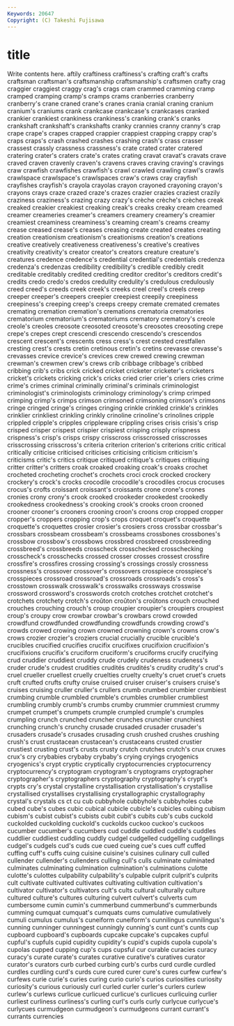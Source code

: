```yaml
---
Keywords: 20647 
Copyright: (C) Takeshi Fujisawa
---
```


# title

Write contents here.
aftily craftiness craftiness's crafting craft's crafts craftsman craftsman's craftsmanship
craftsmanship's craftsmen crafty crag craggier craggiest craggy crag's crags cram
crammed cramming cramp cramped cramping cramp's cramps crams cranberries cranberry
cranberry's crane craned crane's cranes crania cranial craning cranium cranium's
craniums crank crankcase crankcase's crankcases cranked crankier crankiest crankiness crankiness's
cranking crank's cranks crankshaft crankshaft's crankshafts cranky crannies cranny cranny's
crap crape crape's crapes crapped crappier crappiest crapping crappy crap's
craps craps's crash crashed crashes crashing crash's crass crasser crassest
crassly crassness crassness's crate crated crater cratered cratering crater's craters
crate's crates crating cravat cravat's cravats crave craved craven cravenly
craven's cravens craves craving craving's cravings craw crawfish crawfishes crawfish's
crawl crawled crawling crawl's crawls crawlspace crawlspace's crawlspaces craw's craws
cray crayfish crayfishes crayfish's crayola crayolas crayon crayoned crayoning crayon's
crayons crays craze crazed craze's crazes crazier crazies craziest crazily
craziness craziness's crazing crazy crazy's crèche crèche's crèches creak creaked
creakier creakiest creaking creak's creaks creaky cream creamed creamer creameries
creamer's creamers creamery creamery's creamier creamiest creaminess creaminess's creaming cream's
creams creamy crease creased crease's creases creasing create created creates
creating creation creationism creationism's creationisms creation's creations creative creatively creativeness
creativeness's creative's creatives creativity creativity's creator creator's creators creature creature's
creatures credence credence's credential credential's credentials credenza credenza's credenzas credibility
credibility's credible credibly credit creditable creditably credited crediting creditor creditor's
creditors credit's credits credo credo's credos credulity credulity's credulous credulously
creed creed's creeds creek creek's creeks creel creel's creels creep
creeper creeper's creepers creepier creepiest creepily creepiness creepiness's creeping creep's
creeps creepy cremate cremated cremates cremating cremation cremation's cremations crematoria
crematories crematorium crematorium's crematoriums crematory crematory's creole creole's creoles creosote
creosoted creosote's creosotes creosoting crepe crepe's crepes crept crescendi crescendo
crescendo's crescendos crescent crescent's crescents cress cress's crest crested crestfallen
cresting crest's crests cretin cretinous cretin's cretins crevasse crevasse's crevasses
crevice crevice's crevices crew crewed crewing crewman crewman's crewmen crew's
crews crib cribbage cribbage's cribbed cribbing crib's cribs crick cricked
cricket cricketer cricketer's cricketers cricket's crickets cricking crick's cricks cried
crier crier's criers cries crime crime's crimes criminal criminally criminal's
criminals criminologist criminologist's criminologists criminology criminology's crimp crimped crimping crimp's
crimps crimson crimsoned crimsoning crimson's crimsons cringe cringed cringe's cringes
cringing crinkle crinkled crinkle's crinkles crinklier crinkliest crinkling crinkly crinoline
crinoline's crinolines cripple crippled cripple's cripples crippleware crippling crises crisis
crisis's crisp crisped crisper crispest crispier crispiest crisping crisply crispness
crispness's crisp's crisps crispy crisscross crisscrossed crisscrosses crisscrossing crisscross's criteria
criterion criterion's criterions critic critical critically criticise criticised criticises criticising
criticism criticism's criticisms critic's critics critique critiqued critique's critiques critiquing
critter critter's critters croak croaked croaking croak's croaks crochet crocheted
crocheting crochet's crochets croci crock crocked crockery crockery's crock's crocks
crocodile crocodile's crocodiles crocus crocuses crocus's crofts croissant croissant's croissants
crone crone's crones cronies crony crony's crook crooked crookeder crookedest
crookedly crookedness crookedness's crooking crook's crooks croon crooned crooner crooner's
crooners crooning croon's croons crop cropped cropper cropper's croppers cropping
crop's crops croquet croquet's croquette croquette's croquettes crosier crosier's crosiers
cross crossbar crossbar's crossbars crossbeam crossbeam's crossbeams crossbones crossbones's crossbow
crossbow's crossbows crossbred crossbreed crossbreeding crossbreed's crossbreeds crosscheck crosschecked crosschecking
crosscheck's crosschecks crossed crosser crosses crossest crossfire crossfire's crossfires crossing
crossing's crossings crossly crossness crossness's crossover crossover's crossovers crosspiece crosspiece's
crosspieces crossroad crossroad's crossroads crossroads's cross's crosstown crosswalk crosswalk's crosswalks
crossways crosswise crossword crossword's crosswords crotch crotches crotchet crotchet's crotchets
crotchety crotch's croûton croûton's croûtons crouch crouched crouches crouching crouch's
croup croupier croupier's croupiers croupiest croup's croupy crow crowbar crowbar's
crowbars crowd crowded crowdfund crowdfunded crowdfunding crowdfunds crowding crowd's crowds
crowed crowing crown crowned crowning crown's crowns crow's crows crozier
crozier's croziers crucial crucially crucible crucible's crucibles crucified crucifies crucifix
crucifixes crucifixion crucifixion's crucifixions crucifix's cruciform cruciform's cruciforms crucify crucifying
crud cruddier cruddiest cruddy crude crudely crudeness crudeness's cruder crude's
crudest crudities crudités crudités's crudity crudity's crud's cruel crueller cruellest
cruelly cruelties cruelty cruelty's cruet cruet's cruets cruft crufted crufts
crufty cruise cruised cruiser cruiser's cruisers cruise's cruises cruising cruller
cruller's crullers crumb crumbed crumbier crumbiest crumbing crumble crumbled crumble's
crumbles crumblier crumbliest crumbling crumbly crumb's crumbs crumby crummier crummiest
crummy crumpet crumpet's crumpets crumple crumpled crumple's crumples crumpling crunch
crunched cruncher crunches crunchier crunchiest crunching crunch's crunchy crusade crusaded
crusader crusader's crusaders crusade's crusades crusading crush crushed crushes crushing
crush's crust crustacean crustacean's crustaceans crusted crustier crustiest crusting crust's
crusts crusty crutch crutches crutch's crux cruxes crux's cry crybabies
crybaby crybaby's crying cryings cryogenics cryogenics's crypt cryptic cryptically cryptocurrencies
cryptocurrency cryptocurrency's cryptogram cryptogram's cryptograms cryptographer cryptographer's cryptographers cryptography cryptography's
crypt's crypts cry's crystal crystalline crystallisation crystallisation's crystallise crystallised crystallises
crystallising crystallographic crystallography crystal's crystals cs ct cu cub cubbyhole
cubbyhole's cubbyholes cube cubed cube's cubes cubic cubical cubicle cubicle's
cubicles cubing cubism cubism's cubist cubist's cubists cubit cubit's cubits
cub's cubs cuckold cuckolded cuckolding cuckold's cuckolds cuckoo cuckoo's cuckoos
cucumber cucumber's cucumbers cud cuddle cuddled cuddle's cuddles cuddlier cuddliest
cuddling cuddly cudgel cudgelled cudgelling cudgellings cudgel's cudgels cud's cuds
cue cued cueing cue's cues cuff cuffed cuffing cuff's cuffs
cuing cuisine cuisine's cuisines culinary cull culled cullender cullender's cullenders
culling cull's culls culminate culminated culminates culminating culmination culmination's culminations
culotte culotte's culottes culpability culpability's culpable culprit culprit's culprits cult
cultivate cultivated cultivates cultivating cultivation cultivation's cultivator cultivator's cultivators cult's
cults cultural culturally culture cultured culture's cultures culturing culvert culvert's
culverts cum cumbersome cumin cumin's cummerbund cummerbund's cummerbunds cumming cumquat
cumquat's cumquats cums cumulative cumulatively cumuli cumulus cumulus's cuneiform cuneiform's
cunnilingus cunnilingus's cunning cunninger cunningest cunningly cunning's cunt cunt's cunts
cup cupboard cupboard's cupboards cupcake cupcake's cupcakes cupful cupful's cupfuls
cupid cupidity cupidity's cupid's cupids cupola cupola's cupolas cupped cupping
cup's cups cupsful cur curable curacies curacy curacy's curate curate's
curates curative curative's curatives curator curator's curators curb curbed curbing
curb's curbs curd curdle curdled curdles curdling curd's curds cure
cured curer cure's cures curfew curfew's curfews curie curie's curies
curing curio curio's curios curiosities curiosity curiosity's curious curiously curl
curled curler curler's curlers curlew curlew's curlews curlicue curlicued curlicue's
curlicues curlicuing curlier curliest curliness curliness's curling curl's curls curly
curlycue curlycue's curlycues curmudgeon curmudgeon's curmudgeons currant currant's currants currencies

